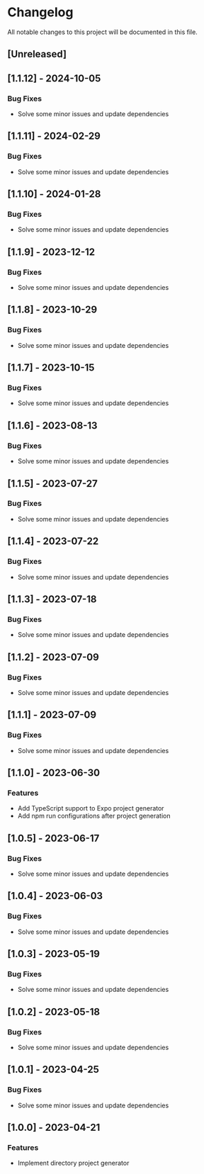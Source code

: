 # Changelog

All notable changes to this project will be documented in this file.

## [Unreleased]
## [1.1.12] - 2024-10-05

### Bug Fixes

- Solve some minor issues and update dependencies

## [1.1.11] - 2024-02-29

### Bug Fixes

- Solve some minor issues and update dependencies

## [1.1.10] - 2024-01-28

### Bug Fixes

- Solve some minor issues and update dependencies

## [1.1.9] - 2023-12-12

### Bug Fixes

- Solve some minor issues and update dependencies

## [1.1.8] - 2023-10-29

### Bug Fixes

- Solve some minor issues and update dependencies

## [1.1.7] - 2023-10-15

### Bug Fixes

- Solve some minor issues and update dependencies

## [1.1.6] - 2023-08-13

### Bug Fixes

- Solve some minor issues and update dependencies

## [1.1.5] - 2023-07-27

### Bug Fixes

- Solve some minor issues and update dependencies

## [1.1.4] - 2023-07-22

### Bug Fixes

- Solve some minor issues and update dependencies

## [1.1.3] - 2023-07-18

### Bug Fixes

- Solve some minor issues and update dependencies

## [1.1.2] - 2023-07-09

### Bug Fixes

- Solve some minor issues and update dependencies

## [1.1.1] - 2023-07-09

### Bug Fixes

- Solve some minor issues and update dependencies

## [1.1.0] - 2023-06-30

### Features

- Add TypeScript support to Expo project generator
- Add npm run configurations after project generation

## [1.0.5] - 2023-06-17

### Bug Fixes

- Solve some minor issues and update dependencies

## [1.0.4] - 2023-06-03

### Bug Fixes

- Solve some minor issues and update dependencies

## [1.0.3] - 2023-05-19

### Bug Fixes

- Solve some minor issues and update dependencies

## [1.0.2] - 2023-05-18

### Bug Fixes

- Solve some minor issues and update dependencies

## [1.0.1] - 2023-04-25

### Bug Fixes

- Solve some minor issues and update dependencies

## [1.0.0] - 2023-04-21

### Features

- Implement directory project generator

<!-- generated by git-cliff -->
